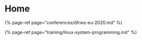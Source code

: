 # Home



{% page-ref page="conferences/dfrws-eu-2020.md" %}

{% page-ref page="training/linux-system-programming.md" %}



